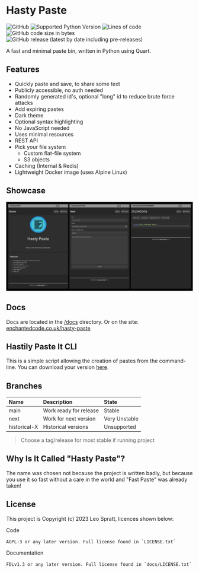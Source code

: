 # Hasty Paste
![GitHub](https://img.shields.io/github/license/enchant97/hasty-paste?style=flat-square)
![Supported Python Version](https://img.shields.io/badge/python%20version-3.10-blue?style=flat-square)
![Lines of code](https://img.shields.io/tokei/lines/github/enchant97/hasty-paste?style=flat-square)
![GitHub code size in bytes](https://img.shields.io/github/languages/code-size/enchant97/hasty-paste?style=flat-square)
![GitHub release (latest by date including pre-releases)](https://img.shields.io/github/v/release/enchant97/hasty-paste?include_prereleases&label=latest%20release&style=flat-square)

A fast and minimal paste bin, written in Python using Quart.

## Features
- Quickly paste and save, to share some text
- Publicly accessible, no auth needed
- Randomly generated id's, optional "long" id to reduce brute force attacks
- Add expiring pastes
- Dark theme
- Optional syntax highlighting
- No JavaScript needed
- Uses minimal resources
- REST API
- Pick your file system
  - Custom flat-file system
  - S3 objects
- Caching (Internal & Redis)
- Lightweight Docker image (uses Alpine Linux)

## Showcase
[![Showcase Image](docs/assets/showcase.png)](docs/assets/showcase.png)

## Docs
Docs are located in the [/docs](docs/index.md) directory. Or on the site: [enchantedcode.co.uk/hasty-paste](https://enchantedcode.co.uk/hasty-paste)

## Hastily Paste It CLI
This is a simple script allowing the creation of pastes from the command-line. You can download your version [here](hastily-paste-it/README.md).

## Branches
| Name         | Description            | State         |
| :----------- | :--------------------- | :------------ |
| main         | Work ready for release | Stable        |
| next         | Work for next version  | Very Unstable |
| historical-X | Historical versions    | Unsupported   |

> Choose a tag/release for most stable if running project

## Why Is It Called "Hasty Paste"?
The name was chosen not because the project is written badly, but because you use it so fast without a care in the world and "Fast Paste" was already taken!

## License
This project is Copyright (c) 2023 Leo Spratt, licences shown below:

Code

    AGPL-3 or any later version. Full license found in `LICENSE.txt`

Documentation

    FDLv1.3 or any later version. Full license found in `docs/LICENSE.txt`
